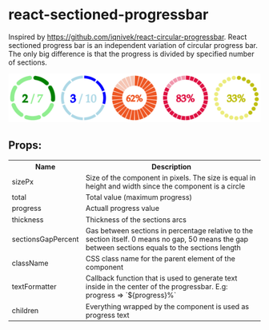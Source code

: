 # react-sectioned-progressbar
Inspired by https://github.com/iqnivek/react-circular-progressbar.
React sectioned progress bar is an independent variation of circular progress bar. The only big difference is that the progress is divided by specified number of sections.

![samples.png](/samples.png?raw=true)

## Props:
<table>
<tr>
<th>Name</th><th>Description</th>
</tr>
<tr>
<td>sizePx</td><td>Size of the component in pixels. The size is equal in height and width since the component is a circle</td>
</tr>
<tr>
<td>total</td><td>Total value (maximum progress)</td>
</tr>
<tr>
<td>progress</td><td>Actuall progress value</td>
</tr>
<tr>
<td>thickness</td><td>Thickness of the sections arcs</td>
</tr>
<tr>
<td>sectionsGapPercent</td><td>Gas between sections in percentage relative to the section itself. 0 means no gap, 50 means the gap between sections equals to the sections length</td>
</tr>
<tr>
<td>className</td><td>CSS class name for the parent element of the component</td>
</tr>
<tr>
<td>textFormatter</td><td>Callback function that is used to generate text inside in the center of the progressbar. E.g:  progress => `${progress}%`</td>
</tr>
<tr>
<td>children</td><td>Everything wrapped by the component is used as progress text</td>
</tr>
</table>
